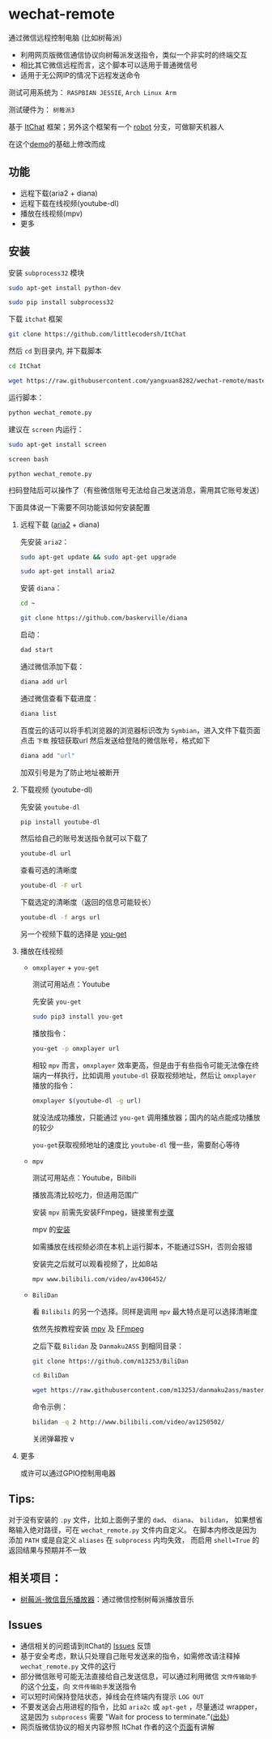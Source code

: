 # wechat-remote
通过微信远程控制电脑 (比如树莓派)

- 利用网页版微信通信协议向树莓派发送指令，类似一个非实时的终端交互
- 相比其它微信远程而言，这个脚本可以适用于普通微信号
- 适用于无公网IP的情况下远程发送命令

测试可用系统为： `RASPBIAN JESSIE`, `Arch Linux Arm`

测试硬件为： `树莓派3`

基于 [ItChat](https://github.com/littlecodersh/ItChat) 框架；另外这个框架有一个 [robot](https://github.com/littlecodersh/ItChat/tree/robot) 分支，可做聊天机器人

在这个[demo](https://github.com/littlecodersh/ItChat/issues/24#issuecomment-228583833)的基础上修改而成

## 功能

- 远程下载(aria2 + diana)
- 远程下载在线视频(youtube-dl)
- 播放在线视频(mpv)
- 更多

## 安装

安装 `subprocess32` 模块

```bash
sudo apt-get install python-dev
```

```bash
sudo pip install subprocess32
```

下载 `itchat` 框架

```bash
git clone https://github.com/littlecodersh/ItChat
```

然后 `cd` 到目录内, 并下载脚本

```bash
cd ItChat
```

```bash
wget https://raw.githubusercontent.com/yangxuan8282/wechat-remote/master/wechat_remote.py
```

运行脚本：

```bash
python wechat_remote.py
```

建议在 `screen` 内运行：

```bash
sudo apt-get install screen
```

```bash
screen bash
```

```
python wechat_remote.py
```

扫码登陆后可以操作了（有些微信账号无法给自己发送消息，需用其它账号发送）

下面具体说一下需要不同功能该如何安装配置


1. 远程下载 ([aria2](https://aria2.github.io/) + diana)

	先安装 `aria2`：

	```bash
	sudo apt-get update && sudo apt-get upgrade
	```

	```bash
	sudo apt-get install aria2
	```

	安装 `diana`：

	```bash
	cd ~
	```

	```bash
	git clone https://github.com/baskerville/diana
	```

	启动：

	```bash
	dad start
	```

	通过微信添加下载：

	```bash
	diana add url
	```

	通过微信查看下载进度：

	```bash
	diana list
	```

	百度云的话可以将手机浏览器的浏览器标识改为 `Symbian`，进入文件下载页面点击 `下载` 按钮获取url
	然后发送给登陆的微信账号，格式如下

	```bash
	diana add "url"
	```

	加双引号是为了防止地址被断开


2. 下载视频 (youtube-dl)

	先安装 `youtube-dl`

	```bash
	pip install youtube-dl
	```

	然后给自己的账号发送指令就可以下载了

	```bash
	youtube-dl url
	```

	查看可选的清晰度

	```bash
	youtube-dl -F url
	```

	下载选定的清晰度（返回的信息可能较长）

	```bash
	youtube-dl -f args url
	```

	另一个视频下载的选择是 [you-get](https://github.com/soimort/you-get)


3. 播放在线视频

	- `omxplayer` + `you-get`

 		测试可用站点：Youtube

 		先安装 `you-get`

 		```bash
 		sudo pip3 install you-get
 		```

 		播放指令：

 		```bash
 		you-get -p omxplayer url
 		```

 		相较 `mpv` 而言，`omxplayer` 效率更高，但是由于有些指令可能无法像在终端内一样执行，比如调用 `youtube-dl` 获取视频地址，然后让 `omxplayer` 播放的指令：

 		```bash
 		omxplayer $(youtube-dl -g url)
 		```

 		就没法成功播放，只能通过 `you-get` 调用播放器；国内的站点能成功播放的较少

 		`you-get`获取视频地址的速度比 `youtube-dl` 慢一些，需要耐心等待

 	- `mpv`

 		测试可用站点：Youtube，Bilibili

 		播放高清比较吃力，但适用范围广

 		安装 `mpv` 前需先安装FFmpeg，链接里有[步骤](https://www.zybuluo.com/yangxuan/note/374932#7-ffmpeg)

 		mpv 的[安装](https://www.zybuluo.com/yangxuan/note/374932#8-mpv)

 		如需播放在线视频必须在本机上运行脚本，不能通过SSH，否则会报错

 		安装完之后就可以观看视频了，比如B站

 		```bash
 		mpv www.bilibili.com/video/av4306452/
 		```
 	- `BiliDan`

		看 `Bilibili` 的另一个选择。同样是调用 `mpv` 最大特点是可以选择清晰度

		依然先按教程安装 [mpv](https://www.zybuluo.com/yangxuan/note/374932#8-mpv) 及 [FFmpeg](https://www.zybuluo.com/yangxuan/note/374932#7-ffmpeg)

		之后下载 `Bilidan` 及 `Danmaku2ASS` 到相同目录：

		```bash
		git clone https://github.com/m13253/BiliDan
		```

		```bash
		cd BiliDan
		```

		```bash
		wget https://raw.githubusercontent.com/m13253/danmaku2ass/master/danmaku2ass.py
		```

		命令示例：

		```bash
		bilidan -q 2 http://www.bilibili.com/video/av1250502/
		```

		关闭弹幕按 <kbd>v</kbd>


4. 更多

	或许可以通过GPIO控制用电器


## Tips:

对于没有安装的 `.py` 文件，比如上面例子里的 `dad`、 `diana`、 `bilidan`， 如果想省略输入绝对路径，可在 `wechat_remote.py` 文件内自定义。
在脚本内修改是因为添加 `PATH` 或是自定义 `aliases` 在 `subprocess` 内均失效， 而启用  `shell=True` 的返回结果与预期并不一致


## 相关项目：

- [树莓派-微信音乐播放器](https://github.com/yaphone/RasWxMusicbox)：通过微信控制树莓派播放音乐


## Issues

- 通信相关的问题请到ItChat的 [Issues](https://github.com/littlecodersh/ItChat/issues) 反馈
- 基于安全考虑，默认只处理自己账号发送来的指令，如需修改请注释掉 `wechat_remote.py` 文件的[这](https://github.com/yangxuan8282/wechat-remote/blob/master/wechat_remote.py#L32)行
- 部分微信账号可能无法直接给自己发送信息，可以通过利用微信 `文件传输助手`的这个[分支](https://github.com/yangxuan8282/wechat-remote/tree/filehelper)，向 `文件传输助手`发送指令
- 可以短时间保持登陆状态，掉线会在终端内有提示 `LOG OUT`
- 不要发送会占用进程的指令，比如 `aria2c` 或 `apt-get` ，尽量通过 wrapper，这是因为 `subprocess` 需要 "Wait for process to terminate."([出处](https://docs.python.org/3/library/subprocess.html#subprocess.Popen.communicate))
- 网页版微信协议的相关内容参照 ItChat 作者的这个[页面](https://github.com/littlecodersh/ItChat/blob/master/docs/Tutorial/Tutorial1.md)有讲解
